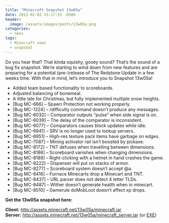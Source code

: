 ```yaml
---
title: "Minecraft Snapshot 13w05a"
date: 2013-02-02 15:17:53 -0500
header:
  image: /assets/images/posts/13w05a.png
categories:
  - news
tags:
  - Minecraft news
  - snapshot
---
```


Do you hear that? That kinda squishy, gooey sound? That’s the sound of a bug fix snapshot. We’re starting to wind down from new features and are preparing for a potential (pre-)release of The Redstone Update in a few weeks time. With that in mind, let’s introduce you to Snapshot 13w05a!

- Added team based functionality to scoreboards.
- Adjusted balancing of bonemeal.
- A little late for Christmas, but fully implemented multiple snow heights.
- [Bug MC-666] – Spawn Protection not working properly.
- [Bug MC-1324] – /difficulty command doesn’t produce any messages.
- [Bug MC-6032] – Comparator outputs “pulse” when side signal is on.
- [Bug MC-6039] – The delay of the comparator is inconsistent.
- [Bug MC-6077] – Comparators causes block updates while idle.
- [Bug MC-6941] – SRV is no longer used to lookup servers.
- [Bug MC-6951] – High-res texture pack items have garbage on edges.
- [Bug MC-7087] – Mining activator rail isn’t boosted by pickaxe.
- [Bug MC-8172] – TNT defuses when travelling between dimensions.
- [Bug MC-8186] – Scoreboard vanishes when changing dimensions.
- [Bug MC-8189] – Right-clicking with a helmet in hand crashes the game.
- [Bug MC-8222] – Dispenser will put on stacks of armor.
- [Bug MC-8277] – Scoreboard system doesn’t accept @a.
- [Bug MC-8416] – Furnace Minecarts drop a Minecart and TNT.
- [Bug MC-8437] – URL parser does not detect 4 letter TLDs.
- [Bug MC-8487] – Wither doesn’t generate health when in minecart.
- [Bug MC-8510] – Gamerule doMobLoot doesn’t affect xp drops.

**Get the 13w05a snapshot here:**

**Client:** http://assets.minecraft.net/13w05a/minecraft.jar  
**Server:** http://assets.minecraft.net/13w05a/minecraft_server.jar (or [EXE](http://assets.minecraft.net/13w05a/Minecraft_Server.exe))